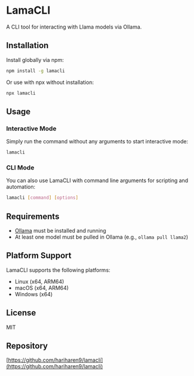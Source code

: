 # LamaCLI

A CLI tool for interacting with Llama models via Ollama.

## Installation

Install globally via npm:

```bash
npm install -g lamacli
```

Or use with npx without installation:

```bash
npx lamacli
```

## Usage

### Interactive Mode

Simply run the command without any arguments to start interactive mode:

```bash
lamacli
```

### CLI Mode

You can also use LamaCLI with command line arguments for scripting and automation:

```bash
lamacli [command] [options]
```

## Requirements

- [Ollama](https://ollama.ai) must be installed and running
- At least one model must be pulled in Ollama (e.g., `ollama pull llama2`)

## Platform Support

LamaCLI supports the following platforms:
- Linux (x64, ARM64)
- macOS (x64, ARM64) 
- Windows (x64)

## License

MIT

## Repository

[https://github.com/hariharen9/lamacli](https://github.com/hariharen9/lamacli)
